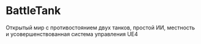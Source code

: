 # BattleTank
Открытый мир с противостоянием двух танков, простой ИИ, местность и усовершенствованная система управления UE4
